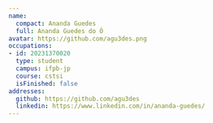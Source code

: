 ```yaml
---
name:
  compact: Ananda Guedes
  full: Ananda Guedes do Ó
avatar: https://github.com/agu3des.png
occupations:
- id: 20231370020
  type: student
  campus: ifpb-jp
  course: cstsi
  isFinished: false
addresses:
  github: https://github.com/agu3des
  linkedin: https://www.linkedin.com/in/ananda-guedes/
---
```

